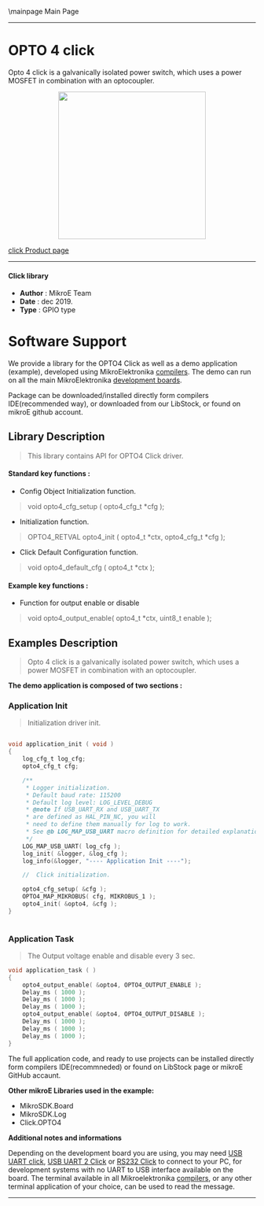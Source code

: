 \mainpage Main Page
 
 

---
# OPTO 4 click

Opto 4 click is a galvanically isolated power switch, which uses a power MOSFET in combination with an optocoupler.

<p align="center">
  <img src="https://download.mikroe.com/images/click_for_ide/opto4_click.png" height=300px>
</p>

[click Product page](https://www.mikroe.com/opto-4-click)

---


#### Click library 

- **Author**        : MikroE Team
- **Date**          : dec 2019.
- **Type**          : GPIO type


# Software Support

We provide a library for the OPTO4 Click 
as well as a demo application (example), developed using MikroElektronika 
[compilers](https://shop.mikroe.com/compilers). 
The demo can run on all the main MikroElektronika [development boards](https://shop.mikroe.com/development-boards).

Package can be downloaded/installed directly form compilers IDE(recommended way), or downloaded from our LibStock, or found on mikroE github account. 

## Library Description

> This library contains API for OPTO4 Click driver.

#### Standard key functions :

- Config Object Initialization function.
> void opto4_cfg_setup ( opto4_cfg_t *cfg ); 
 
- Initialization function.
> OPTO4_RETVAL opto4_init ( opto4_t *ctx, opto4_cfg_t *cfg );

- Click Default Configuration function.
> void opto4_default_cfg ( opto4_t *ctx );


#### Example key functions :

- Function for output enable or disable
> void opto4_output_enable( opto4_t *ctx, uint8_t enable );

## Examples Description

> Opto 4 click is a galvanically isolated power switch, which uses a power MOSFET in combination with an optocoupler.

**The demo application is composed of two sections :**

### Application Init 

> Initialization driver init.

```c

void application_init ( void )
{
    log_cfg_t log_cfg;
    opto4_cfg_t cfg;

    /** 
     * Logger initialization.
     * Default baud rate: 115200
     * Default log level: LOG_LEVEL_DEBUG
     * @note If USB_UART_RX and USB_UART_TX 
     * are defined as HAL_PIN_NC, you will 
     * need to define them manually for log to work. 
     * See @b LOG_MAP_USB_UART macro definition for detailed explanation.
     */
    LOG_MAP_USB_UART( log_cfg );
    log_init( &logger, &log_cfg );
    log_info(&logger, "---- Application Init ----");

    //  Click initialization.

    opto4_cfg_setup( &cfg );
    OPTO4_MAP_MIKROBUS( cfg, MIKROBUS_1 );
    opto4_init( &opto4, &cfg );
}
  
```

### Application Task

> The Output voltage enable and disable every 3 sec.

```c
void application_task ( )
{
    opto4_output_enable( &opto4, OPTO4_OUTPUT_ENABLE );
    Delay_ms ( 1000 );
    Delay_ms ( 1000 );
    Delay_ms ( 1000 );
    opto4_output_enable( &opto4, OPTO4_OUTPUT_DISABLE );
    Delay_ms ( 1000 );
    Delay_ms ( 1000 );
    Delay_ms ( 1000 );
}
```

The full application code, and ready to use projects can be  installed directly form compilers IDE(recommneded) or found on LibStock page or mikroE GitHub accaunt.

**Other mikroE Libraries used in the example:** 

- MikroSDK.Board
- MikroSDK.Log
- Click.OPTO4

**Additional notes and informations**

Depending on the development board you are using, you may need 
[USB UART click](https://shop.mikroe.com/usb-uart-click), 
[USB UART 2 Click](https://shop.mikroe.com/usb-uart-2-click) or 
[RS232 Click](https://shop.mikroe.com/rs232-click) to connect to your PC, for 
development systems with no UART to USB interface available on the board. The 
terminal available in all Mikroelektronika 
[compilers](https://shop.mikroe.com/compilers), or any other terminal application 
of your choice, can be used to read the message.



---

